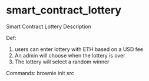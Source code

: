 # smart_contract_lottery
Smart Contract Lottery Description

Def:
1. users can enter lottery with ETH based on a USD fee
2. An admin will choose when the lottery is over
3. The lottery will select a random winner

Commands:
brownie init src

